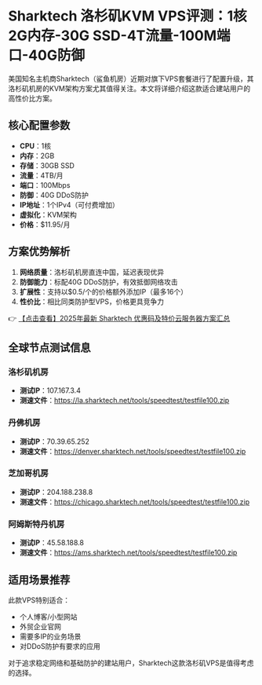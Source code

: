 # Sharktech 洛杉矶KVM VPS评测：1核2G内存-30G SSD-4T流量-100M端口-40G防御

美国知名主机商Sharktech（鲨鱼机房）近期对旗下VPS套餐进行了配置升级，其洛杉矶机房的KVM架构方案尤其值得关注。本文将详细介绍这款适合建站用户的高性价比方案。

## 核心配置参数

- **CPU**：1核
- **内存**：2GB
- **存储**：30GB SSD
- **流量**：4TB/月
- **端口**：100Mbps
- **防御**：40G DDoS防护
- **IP地址**：1个IPv4（可付费增加）
- **虚拟化**：KVM架构
- **价格**：$11.95/月

## 方案优势解析

1. **网络质量**：洛杉矶机房直连中国，延迟表现优异
2. **防御能力**：标配40G DDoS防护，有效抵御网络攻击
3. **扩展性**：支持以$0.5/个的价格额外添加IP（最多16个）
4. **性价比**：相比同类防护型VPS，价格更具竞争力

👉 [【点击查看】2025年最新 Sharktech 优惠码及特价云服务器方案汇总](https://bit.ly/Sharktech)

## 全球节点测试信息

### 洛杉矶机房
- **测试IP**：107.167.3.4
- **测速文件**：https://la.sharktech.net/tools/speedtest/testfile100.zip

### 丹佛机房
- **测试IP**：70.39.65.252
- **测速文件**：https://denver.sharktech.net/tools/speedtest/testfile100.zip

### 芝加哥机房
- **测试IP**：204.188.238.8
- **测速文件**：https://chicago.sharktech.net/tools/speedtest/testfile100.zip

### 阿姆斯特丹机房
- **测试IP**：45.58.188.8
- **测速文件**：https://ams.sharktech.net/tools/speedtest/testfile100.zip

## 适用场景推荐

此款VPS特别适合：
- 个人博客/小型网站
- 外贸企业官网
- 需要多IP的业务场景
- 对DDoS防护有要求的应用

对于追求稳定网络和基础防护的建站用户，Sharktech这款洛杉矶VPS是值得考虑的选择。